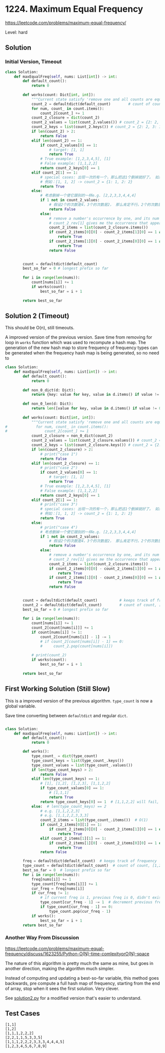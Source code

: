 # 1224. Maximum Equal Frequency

https://leetcode.com/problems/maximum-equal-frequency/

Level: hard

## Solution

### Initial Version, Timeout

```python
class Solution:
    def maxEqualFreq(self, nums: List[int]) -> int:
        def default_count():
            return 0
        
        def works(count: Dict[int, int]):
            """Current state satisfy 'remove one and all counts are equal'"""
            count_2 = defaultdict(default_count)        # count of count, [1,2,2,3,3,4,4,4] -> count_2 = {1: 1, 2: 2, 3: 1}
            for num, count_ in count.items():
                count_2[count_] += 1
            count_2_closure = dict(count_2)
            count_2_values = list(count_2.values()) # count_2 = {2: 2, 3: 1} -> [2, 1]
            count_2_keys = list(count_2.keys()) # count_2 = {2: 2, 3: 1} -> [2, 3]
            if len(count_2) > 2:
                return False
            elif len(count_2) == 1:
                if count_2_values[0] == 1:
                    # target: [1, 1]
                    return True
                # True example: [1,2,3,4,5], [1]
                # False example: [1,1,2,2]
                return count_2_keys[0] == 1
            elif count_2[1] == 1:
                # special cases: 出现一次的有一个，那么把这1个删掉就好了。 如果出现一次的有2个，删掉其中一个
                # 例如：[1, 1, 2] -> count_2 = {1: 1, 2: 2}
                return True
            else:
                # 考虑删掉一个使它跟别的一样e.g. [2,2,3,3,4,4,4]
                if 1 not in count_2_values:
                    # 假设2个的次数是4，3个的次数是2， 那么肯定不行。2个的次数是4，3个的次数是1，把3个减掉变成2个，2个的次数就是5，就满足了
                    return False
                else:
                    # remove a number's occurrence by one, and its num occurrences is equal to all others
                    # count_2_rev[1] gives me the occurrence that appears only once
                    count_2_items = list(count_2_closure.items())
                    if count_2_items[0][0] - count_2_items[1][0] == 1 and count_2_items[0][1] == 1:
                        return True
                    if count_2_items[1][0] - count_2_items[0][0] == 1 and count_2_items[1][1] == 1:
                        return True
                    return False

        
        count = defaultdict(default_count)
        best_so_far = 0 # longest prefix so far
        
        for i in range(len(nums)):
            count[nums[i]] += 1
            if works(count):
                best_so_far = i + 1
        
        return best_so_far
```

## Solution 2 (Timeout)

This should be O(n), still timeouts.

A improved version of the previous version. Save time from removing for loop in `works` function which was used to 
recompute a hash map. The generation of the new hash map to store frequency of frequency types can be generated when 
the frequency hash map is being generated, so no need to 

```python
class Solution:
    def maxEqualFreq(self, nums: List[int]) -> int:
        def default_count():
            return 0
        
        def non_0_dict(d: Dict):
            return {key: value for key, value in d.items() if value != 0}
        
        def non_0_len(d: Dict):
            return len([value for key, value in d.items() if value != 0])
        
        def works(count: Dict[int, int]):
            """Current state satisfy 'remove one and all counts are equal'"""
#             for num, count_ in count.items():
#                 count_2[count_] += 1
            count_2_closure = non_0_dict(count_2)
            count_2_values = list(count_2_closure.values()) # count_2 = {2: 2, 3: 1} -> [2, 1]
            count_2_keys = list(count_2_closure.keys()) # count_2 = {2: 2, 3: 1} -> [2, 3]
            if len(count_2_closure) > 2:
                # print("case 1")
                return False
            elif len(count_2_closure) == 1:
                # print("case 2")
                if count_2_values[0] == 1:
                    # target: [1, 1]
                    return True
                # True example: [1,2,3,4,5], [1]
                # False example: [1,1,2,2]
                return count_2_keys[0] == 1
            elif count_2[1] == 1:
                # print("case 3")
                # special cases: 出现一次的有一个，那么把这1个删掉就好了。 如果出现一次的有2个，删掉其中一个
                # 例如：[1, 1, 2] -> count_2 = {1: 1, 2: 2}
                return True
            else:
                # print("case 4")
                # 考虑删掉一个使它跟别的一样e.g. [2,2,3,3,4,4,4]
                if 1 not in count_2_values:
                    # 假设2个的次数是4，3个的次数是2， 那么肯定不行。2个的次数是4，3个的次数是1，把3个减掉变成2个，2个的次数就是5，就满足了
                    return False
                else:
                    # remove a number's occurrence by one, and its num occurrences is equal to all others
                    # count_2_rev[1] gives me the occurrence that appears only once
                    count_2_items = list(count_2_closure.items())
                    if count_2_items[0][0] - count_2_items[1][0] == 1 and count_2_items[0][1] == 1:
                        return True
                    if count_2_items[1][0] - count_2_items[0][0] == 1 and count_2_items[1][1] == 1:
                        return True
                    return False

        
        count = defaultdict(default_count)          # keeps track of frequency
        count_2 = defaultdict(default_count)        # count of count, [1,2,2,3,3,4,4,4] -> count_2 = {1: 1, 2: 2, 3: 1}
        best_so_far = 0 # longest prefix so far
        
        for i in range(len(nums)):
            count[nums[i]] += 1
            count_2[count[nums[i]]] += 1
            if count[nums[i]] != 1:
                count_2[count[nums[i]] - 1] -= 1
                # if count_2[count[nums[i]] - 1] == 0:
                #     count_2.pop(count[nums[i]])
                
            # print(count_2)
            if works(count):
                best_so_far = i + 1
        
        return best_so_far

```


## First Working Solution (Still Slow)

This is a improved version of the previous algorithm. `type_count` is now a global variable.

Save time converting between `defaultdict` and regular `dict`.

```python

class Solution:
    def maxEqualFreq(self, nums: List[int]) -> int:
        def default_count():
            return 0

        def works():
            type_count_ = dict(type_count)
            type_count_keys = list(type_count_.keys())
            type_count_values = list(type_count_.values())
            if len(type_count_keys) > 2:
                return False
            elif len(type_count_keys) == 1:
                # [1], [1,2], [1,2,3], [1,1,2,2]
                if type_count_values[0] == 1:
                    # [1,1,1]
                    return True
                return type_count_keys[0] == 1  # [1,1,2,2] will fail, [1,2,3,4] will pass
            else:  # len(type_count_keys) == 2
                # e.g. [1,1,2,2,3]
                # e.g. [1,1,2,2,3,3,3]
                count_2_items = list(type_count_.items())  # O(1)
                if count_2_items[0][1] == 1:
                    if count_2_items[0][0] - count_2_items[1][0] == 1 or count_2_items[0][0] == 1:
                        return True
                elif count_2_items[1][1] == 1:
                    if count_2_items[1][0] - count_2_items[0][0] == 1 or count_2_items[1][0] == 1:
                        return True
                return False

        freq = defaultdict(default_count)  # keeps track of frequency
        type_count = defaultdict(default_count)  # count of count, [1,2,2,3,3,4,4,4] -> count_2 = {1: 1, 2: 2, 3: 1}
        best_so_far = 0  # longest prefix so far
        for i in range(len(nums)):
            freq[nums[i]] += 1
            type_count[freq[nums[i]]] += 1
            cur_freq = freq[nums[i]]
            if cur_freq != 1:
                # if current freq is 1, previous freq is 0, didn't exist, then no need to decrement type_count
                type_count[cur_freq - 1] -= 1  # decrement previous frequency type
                if type_count[cur_freq - 1] == 0:
                    type_count.pop(cur_freq - 1)
            if works():
                best_so_far = i + 1
        return best_so_far
```


### Another Way From Discussion

https://leetcode.com/problems/maximum-equal-frequency/discuss/1623255/Python-O(N)-time-comlexityorO(N)-space

The nature of this algorithm is pretty much the same as mine, but goes in another direction, making the algorithm much simpler.


Instead of computing and updating a best-so-far variable, this method goes backwards, pre compute a full hash map of 
frequency, starting from the end of array, stop when it sees the first solution. Very clever.

See [solution2.py](./solution2.py) for a modified version that's easier to understand.

## Test Cases

```
[1,1]
[1,2]
[1,1,1,2,2,2]
[2,2,1,1,5,3,3,5]
[1,1,1,2,2,2,3,3,3,4,4,4,5]
[1,2,3,4,5,6,7,8,9]
```

